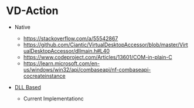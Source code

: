 # VD-Action
- Native
  - https://stackoverflow.com/a/55542867
  - https://github.com/Ciantic/VirtualDesktopAccessor/blob/master/VirtualDesktopAccessor/dllmain.h#L40
  - https://www.codeproject.com/Articles/13601/COM-in-plain-C
  - https://learn.microsoft.com/en-us/windows/win32/api/combaseapi/nf-combaseapi-cocreateinstance

- [DLL Based](https://github.com/Ciantic/VirtualDesktopAccessor)
  - Current Implementationc